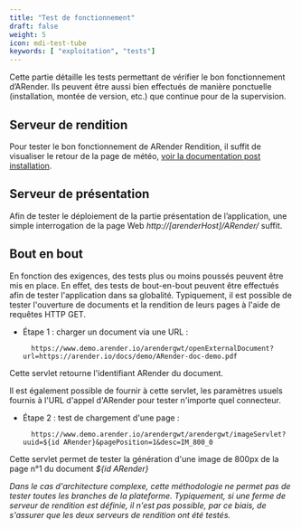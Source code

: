```yaml
---
title: "Test de fonctionnement"
draft: false
weight: 5
icon: mdi-test-tube
keywords: [ "exploitation", "tests"]
---
```


Cette partie détaille les tests permettant de vérifier le bon
fonctionnement d’ARender. Ils peuvent être aussi bien effectués de
manière ponctuelle (installation, montée de version, etc.) que continue
pour de la supervision.

## Serveur de rendition

Pour tester le bon fonctionnement de ARender Rendition, il suffit de visualiser le retour de la page de météo, [voir la documentation post installation](broken-link.md).

## Serveur de présentation

Afin de tester le déploiement de la partie présentation de
l’application, une simple interrogation de la page Web *http://[arenderHost]/ARender/*
suffit.

## Bout en bout

En fonction des exigences, des tests plus ou moins poussés peuvent être
mis en place. En effet, des tests de bout-en-bout peuvent être effectués
afin de tester l'application dans sa globalité. Typiquement, il est
possible de tester l'ouverture de documents et la rendition de leurs
pages à l'aide de requêtes HTTP GET.

- Étape 1 : charger un document via une URL :

        https://www.demo.arender.io/arendergwt/openExternalDocument?url=https://arender.io/docs/demo/ARender-doc-demo.pdf

Cette servlet retourne l'identifiant ARender du document.

Il est également possible de fournir à cette servlet, les paramètres usuels
fournis à l'URL d'appel d'ARender pour tester n'importe quel connecteur.

- Étape 2 : test de chargement d'une page :

        https://www.demo.arender.io/arendergwt/arendergwt/imageServlet?uuid=${id ARender}&pagePosition=1&desc=IM_800_0

Cette servlet permet de tester la génération d'une image de 800px de la
page n°1 du document *${id ARender}*

*Dans le cas d'architecture complexe, cette méthodologie ne
permet pas de tester toutes les branches de la plateforme. Typiquement,
si une ferme de serveur de rendition est définie, il n'est pas possible,
par ce biais, de s'assurer que les deux serveurs de rendition ont été
testés.*
